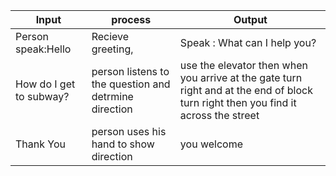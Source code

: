 | Input                              |process                                                                           | Output                                                             
|------------------------------------|-----------------------------------------------------------------------------------|--------------------------------------------|
|Person speak:Hello                  |  Recieve greeting,                                            | Speak : What can I help you?                                        |
|How do I get to  subway?|person listens to the question and detrmine direction|use the elevator then when you arrive at the gate turn right and at the end of block turn right then you find it across the street 
|Thank You|person uses his hand to show direction|you welcome
